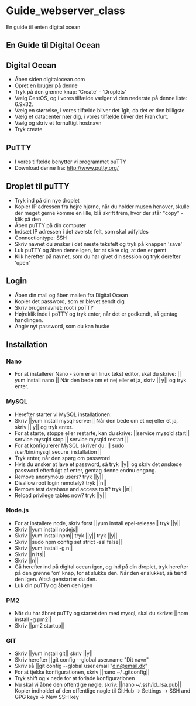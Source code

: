# Guide_webserver_class
En guide til enten digital ocean

## En Guide til Digital Ocean

## Digital Ocean
* Åben siden digitalocean.com
* Opret en bruger på denne
* Tryk på den grønne knap: 'Create' - 'Droplets'
* Vælg CentOS, og i vores tilfælde vælger vi den nederste på denne liste: 6.9x32.
* Vælg en størrelse, i vores tilfælde bliver det 1gb, da det er den billigste. 
* Vælg et datacenter nær dig, i vores tilfælde bliver det Frankfurt.
* Vælg og skriv et fornuftigt hostnavn
* Tryk create

## PuTTY
* I vores tilfælde benytter vi programmet puTTY
* Download denne fra: http://www.putty.org/

## Droplet til puTTY
* Tryk ind på din nye droplet
* Kopier IP adressen fra højre hjørne, når du holder musen henover, skulle der meget gerne komme en lille, blå skrift frem, hvor der står "copy" - klik på den
* Åben puTTY på din computer
* Indsæt IP adressen i det øverste felt, som skal udfyldes
* Connectiontype: SSH
* Skriv navnet du ønsker i det næste teksfelt og tryk på knappen 'save'
* Luk puTTY og åben denne igen, for at sikre dig, at den er gemt
* Klik herefter på navnet, som du har givet din session og tryk derefter 'open'

## Login
* Åben din mail og åben mailen fra Digital Ocean
* Kopier det password, som er blevet sendt dig
* Skriv brugernavnet: root i poTTY
* Højreklik inde i poTTY og tryk enter, når det er godkendt, så gentag handlingen.
* Angiv nyt password, som du kan huske

## Installation
### Nano
* For at installerer Nano - som er en linux tekst editor, skal du skrive: || yum install nano || Når den bede om et nej eller et ja, skriv || y|| og tryk enter.
### MySQL
* Herefter starter vi MySQL installationen:
* Skriv ||yum install mysql-server|| Når den bede om et nej eller et ja, skriv || y|| og tryk enter.
* For at starte, stoppe eller restarte, kan du skrive: ||service mysqld start|| service mysqld stop || service mysqld restart ||
* For at konfigurerer MySQL skriver du: || sudo /usr/bin/mysql_secure_installation ||
* Tryk enter, når den spørg om password
* Hvis du ønsker at lave et password, så tryk ||y|| og skriv det ønskede password efterfulgt af enter, gentag denne endnu engang.
* Remove anonymous users? tryk ||y||
* Disallow root login remotely? tryk ||n||
* Remove test database and access to it? tryk ||n||
* Reload privilege tables now? tryk ||y||
### Node.js
* For at installere node, skriv først ||yum install epel-release|| tryk ||y||
* Skriv ||yum install nodejs||
* Skriv ||yum install npm|| tryk ||y|| tryk ||y||
* Skriv ||sudo npm config set strict -ssl false||
* Skriv ||yum install -g n||
* Skriv ||n lts||
* Skriv ||n||
* Gå herefter ind på digital ocean igen, og ind på din droplet, tryk herefter på den grønne 'on' knap, for at slukke den. Når den er slukket, så tænd den igen. Altså genstarter du den. 
* Luk din puTTy og åben den igen
### PM2
* Når du har åbnet puTTy og startet den med mysql, skal du skrive: ||npm install -g pm2||
* Skriv ||pm2 startup||
### GIT
* Skriv ||yum install git|| skriv ||y||
* Skriv herefter ||git config --global user.name "Dit navn"
* Skriv så ||git config --global user.email "din@email.dk"
* For at tjekke konfigurationen, skriv ||nano ~/ .gitconfig||
* Tryk shift og x nede for at forlade konfigurationen
* Nu skal vi åbne den offentlige nøgle, skriv: ||nano ~/.ssh/id_rsa.pub|| Kopier indholdet af den offentlige nøgle til GitHub -> Settings -> SSH and GPG keys -> New SSH key







